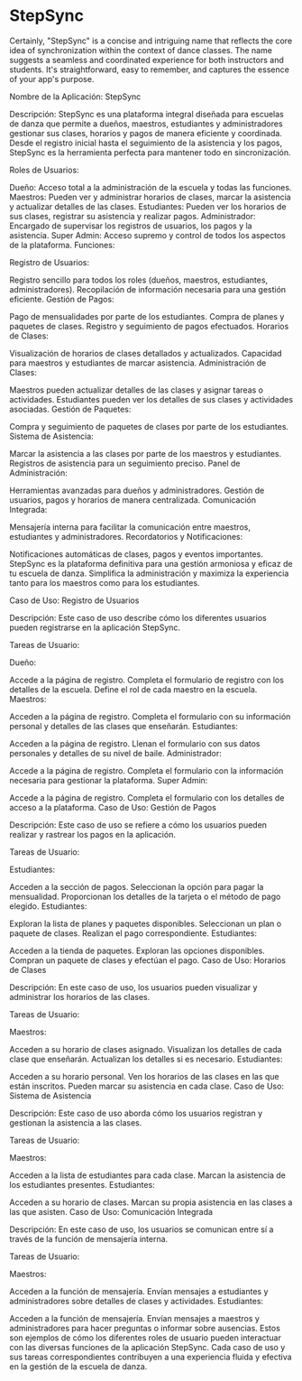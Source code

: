 # StepSync
Certainly, "StepSync" is a concise and intriguing name that reflects the core idea of synchronization within the context of dance classes. The name suggests a seamless and coordinated experience for both instructors and students. It's straightforward, easy to remember, and captures the essence of your app's purpose.


Nombre de la Aplicación: StepSync

Descripción:
StepSync es una plataforma integral diseñada para escuelas de danza que permite a dueños, maestros, estudiantes y administradores gestionar sus clases, horarios y pagos de manera eficiente y coordinada. Desde el registro inicial hasta el seguimiento de la asistencia y los pagos, StepSync es la herramienta perfecta para mantener todo en sincronización.

Roles de Usuarios:

Dueño: Acceso total a la administración de la escuela y todas las funciones.
Maestros: Pueden ver y administrar horarios de clases, marcar la asistencia y actualizar detalles de las clases.
Estudiantes: Pueden ver los horarios de sus clases, registrar su asistencia y realizar pagos.
Administrador: Encargado de supervisar los registros de usuarios, los pagos y la asistencia.
Super Admin: Acceso supremo y control de todos los aspectos de la plataforma.
Funciones:

Registro de Usuarios:

Registro sencillo para todos los roles (dueños, maestros, estudiantes, administradores).
Recopilación de información necesaria para una gestión eficiente.
Gestión de Pagos:

Pago de mensualidades por parte de los estudiantes.
Compra de planes y paquetes de clases.
Registro y seguimiento de pagos efectuados.
Horarios de Clases:

Visualización de horarios de clases detallados y actualizados.
Capacidad para maestros y estudiantes de marcar asistencia.
Administración de Clases:

Maestros pueden actualizar detalles de las clases y asignar tareas o actividades.
Estudiantes pueden ver los detalles de sus clases y actividades asociadas.
Gestión de Paquetes:

Compra y seguimiento de paquetes de clases por parte de los estudiantes.
Sistema de Asistencia:

Marcar la asistencia a las clases por parte de los maestros y estudiantes.
Registros de asistencia para un seguimiento preciso.
Panel de Administración:

Herramientas avanzadas para dueños y administradores.
Gestión de usuarios, pagos y horarios de manera centralizada.
Comunicación Integrada:

Mensajería interna para facilitar la comunicación entre maestros, estudiantes y administradores.
Recordatorios y Notificaciones:

Notificaciones automáticas de clases, pagos y eventos importantes.
StepSync es la plataforma definitiva para una gestión armoniosa y eficaz de tu escuela de danza. Simplifica la administración y maximiza la experiencia tanto para los maestros como para los estudiantes.






Caso de Uso: Registro de Usuarios

Descripción: Este caso de uso describe cómo los diferentes usuarios pueden registrarse en la aplicación StepSync.

Tareas de Usuario:

Dueño:

Accede a la página de registro.
Completa el formulario de registro con los detalles de la escuela.
Define el rol de cada maestro en la escuela.
Maestros:

Acceden a la página de registro.
Completa el formulario con su información personal y detalles de las clases que enseñarán.
Estudiantes:

Acceden a la página de registro.
Llenan el formulario con sus datos personales y detalles de su nivel de baile.
Administrador:

Accede a la página de registro.
Completa el formulario con la información necesaria para gestionar la plataforma.
Super Admin:

Accede a la página de registro.
Completa el formulario con los detalles de acceso a la plataforma.
Caso de Uso: Gestión de Pagos

Descripción: Este caso de uso se refiere a cómo los usuarios pueden realizar y rastrear los pagos en la aplicación.

Tareas de Usuario:

Estudiantes:

Acceden a la sección de pagos.
Seleccionan la opción para pagar la mensualidad.
Proporcionan los detalles de la tarjeta o el método de pago elegido.
Estudiantes:

Exploran la lista de planes y paquetes disponibles.
Seleccionan un plan o paquete de clases.
Realizan el pago correspondiente.
Estudiantes:

Acceden a la tienda de paquetes.
Exploran las opciones disponibles.
Compran un paquete de clases y efectúan el pago.
Caso de Uso: Horarios de Clases

Descripción: En este caso de uso, los usuarios pueden visualizar y administrar los horarios de las clases.

Tareas de Usuario:

Maestros:

Acceden a su horario de clases asignado.
Visualizan los detalles de cada clase que enseñarán.
Actualizan los detalles si es necesario.
Estudiantes:

Acceden a su horario personal.
Ven los horarios de las clases en las que están inscritos.
Pueden marcar su asistencia en cada clase.
Caso de Uso: Sistema de Asistencia

Descripción: Este caso de uso aborda cómo los usuarios registran y gestionan la asistencia a las clases.

Tareas de Usuario:

Maestros:

Acceden a la lista de estudiantes para cada clase.
Marcan la asistencia de los estudiantes presentes.
Estudiantes:

Acceden a su horario de clases.
Marcan su propia asistencia en las clases a las que asisten.
Caso de Uso: Comunicación Integrada

Descripción: En este caso de uso, los usuarios se comunican entre sí a través de la función de mensajería interna.

Tareas de Usuario:

Maestros:

Acceden a la función de mensajería.
Envían mensajes a estudiantes y administradores sobre detalles de clases y actividades.
Estudiantes:

Acceden a la función de mensajería.
Envían mensajes a maestros y administradores para hacer preguntas o informar sobre ausencias.
Estos son ejemplos de cómo los diferentes roles de usuario pueden interactuar con las diversas funciones de la aplicación StepSync. Cada caso de uso y sus tareas correspondientes contribuyen a una experiencia fluida y efectiva en la gestión de la escuela de danza.
